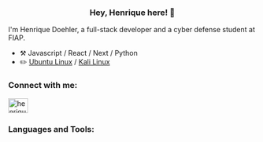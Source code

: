 

<h3 align="center">Hey, Henrique here! 👋</h3>


I'm Henrique Doehler, a full-stack developer and a cyber defense student at FIAP.

-   :hammer_and_pick: Javascript / React / Next / Python
-   :pencil2: [Ubuntu Linux](https://ubuntu.com) / [Kali Linux](https://www.kali.org/) 



<h3 align="left">Connect with me:</h3>
<p align="left">
<a href="https://www.linkedin.com/in/henrique-doehler-881b8b234/" target="blank"><img align="center" src="https://raw.githubusercontent.com/rahuldkjain/github-profile-readme-generator/master/src/images/icons/Social/linked-in-alt.svg" alt="henrique doehler" height="30" width="40" /></a>
</p>

<h3 align="left">Languages and Tools:</h3>

<p align="left"> </p>




